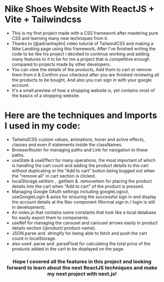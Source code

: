 # Nike Shoes Website With ReactJS + Vite + Tailwindcss

- This is my first project made with a CSS framework after mastering pure CSS and learning many new techniques from it.
- Thanks to [@adrianhajdin] video tutorial of TailwindCSS and making a Nike Landiing page using this framework, After I've finished writing the code to be like his project i decided to continue working and adding many features to it to be for me a project that is competitive enough compared to projects made by other developers.
- You can view the details of the products, Add them to cart or remove them from it & Confirm your checkout after you are finished reviewing all the products to be bought, And also you can sign in with your google account.
- It's a small preview of how a shopping website is, yet contains most of the basics of a shopping website.


# Here are the techniques and Imports I used in my code:

- TailwindCSS custom values, animations, hover and active effects, classes and even if statements inside the classNames.
- BrowserRouter for managing paths and Link for navigation to these paths.
- useState & useEffect for many operations, the most important of which is handling the cart count and adding the product details to the cart without duplicating or the "Add to cart" button being bugged out when the "remove all" in cart section is clicked.
- localStorage.setItem , .getItem & .removeItem for placing the product details into the cart when "Add to cart" of the product is pressed.
- Managing Google OAuth settings including googleLogout, useGoogleLogin & axios for ensuring the successful sign in and display the account details at the Nav component (Normal sign in / login is still in development).
- An index.js that contains some constants that look like a local database for easily export them to components.
- useRef for managing the carousel and carousel arrows easily in product details section (/product/:product-name).
- JSON.parse and .stringify for being able to fetch and push the cart count in localStorage.
- also used .parse and .parseFloat for calculating the total price of the products added in the cart to be displayed on the page.


### <p align=center font-weight=bold> Hope I covered all the features in this project and looking forward to learn about the next ReactJS techniques and make my next project with next.js! </p>

